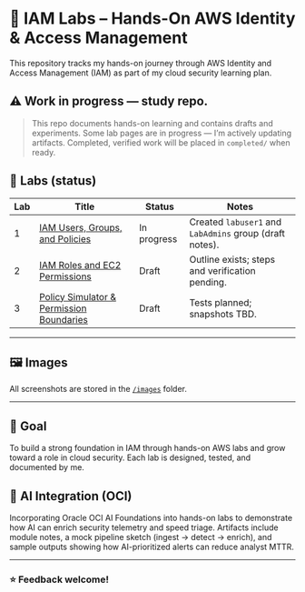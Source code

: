 # 🧪 IAM Labs – Hands-On AWS Identity & Access Management

This repository tracks my hands-on journey through AWS Identity and Access Management (IAM) as part of my cloud security learning plan.

## ⚠️ **Work in progress — study repo.**  
> This repo documents hands-on learning and contains drafts and experiments. Some lab pages are in progress — I’m actively updating artifacts. Completed, verified work will be placed in `completed/` when ready.


## 🔐 Labs (status)

| Lab | Title | Status | Notes |
|-----|-------|--------|-------|
| 1 | [IAM Users, Groups, and Policies](labs/aws-iam-users-groups-policies.md) | In progress | Created `labuser1` and `LabAdmins` group (draft notes). |
| 2 | [IAM Roles and EC2 Permissions](labs/aws-iam-roles-ec2.md) | Draft | Outline exists; steps and verification pending. |
| 3 | [Policy Simulator & Permission Boundaries](labs/aws-iam-policy-simulator-boundaries.md) | Draft | Tests planned; snapshots TBD. |


---

## 🖼️ Images

All screenshots are stored in the [`/images`](images/) folder.

---

## 📌 Goal

To build a strong foundation in IAM through hands-on AWS labs and grow toward a role in cloud security. Each lab is designed, tested, and documented by me.
## 🤖 AI Integration (OCI)

Incorporating Oracle OCI AI Foundations into hands-on labs to demonstrate how AI can enrich security telemetry and speed triage. Artifacts include module notes, a mock pipeline sketch (ingest → detect → enrich), and sample outputs showing how AI-prioritized alerts can reduce analyst MTTR.

---

### ⭐️ Feedback welcome!



